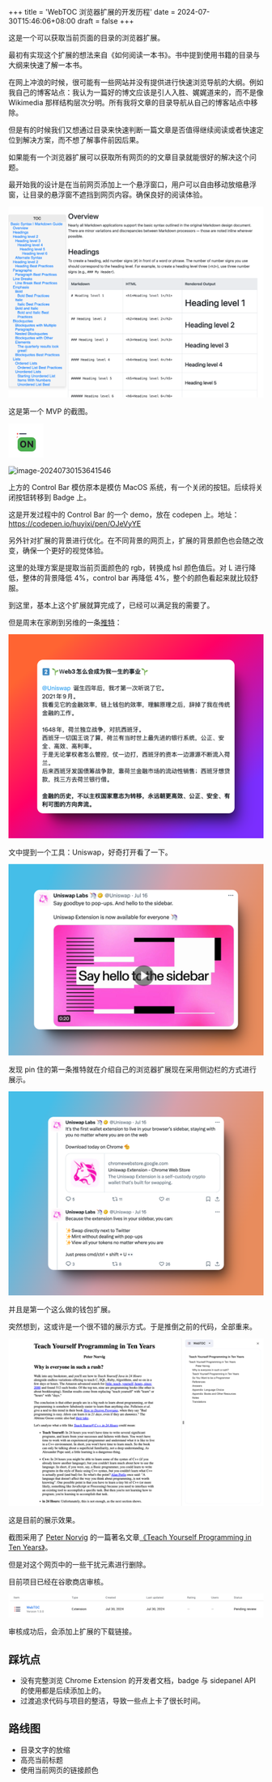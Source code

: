 +++
title = 'WebTOC 浏览器扩展的开发历程'
date = 2024-07-30T15:46:06+08:00
draft = false
+++

这是一个可以获取当前页面的目录的浏览器扩展。

最初有实现这个扩展的想法来自《如何阅读一本书》。书中提到使用书籍的目录与大纲来快速了解一本书。

在网上冲浪的时候，很可能有一些网站并没有提供进行快速浏览导航的大纲。例如我自己的博客站点：我认为一篇好的博文应该是引人入胜、娓娓道来的，而不是像 Wikimedia 那样结构层次分明。所有我将文章的目录导航从自己的博客站点中移除。

但是有的时候我们又想通过目录来快速判断一篇文章是否值得继续阅读或者快速定位到解决方案，而不想了解事件前因后果。

如果能有一个浏览器扩展可以获取所有网页的的文章目录就能很好的解决这个问题。

最开始我的设计是在当前网页添加上一个悬浮窗口，用户可以自由移动放缩悬浮窗，让目录的悬浮窗不遮挡到网页内容。确保良好的阅读体验。

![image-20240730153439315](https://raw.githubusercontent.com/huyixi/Pics/main/uPic/image-20240730153439315.png)

这是第一个 MVP 的截图。

![image-20240730153720721](https://raw.githubusercontent.com/huyixi/Pics/main/uPic/image-20240730153720721.png)

![image-20240730153641546](/Users/huyixi/Library/Application%20Support/typora-user-images/image-20240730153658676.png)

上方的 Control Bar 模仿原本是模仿 MacOS 系统，有一个关闭的按钮。后续将关闭按钮转移到 Badge 上。

这是开发过程中的 Control Bar 的一个 demo，放在 codepen 上。地址：https://codepen.io/huyixi/pen/OJeVyYE

另外针对扩展的背景进行优化。在不同背景的网页上，扩展的背景颜色也会随之改变，确保一个更好的视觉体验。

这里的处理方案是提取当前页面颜色的 rgb，转换成 hsl 颜色值后。对 L 进行降低，整体的背景降低 4%，control bar 再降低 4%，整个的颜色看起来就比较舒服。

到这里，基本上这个扩展就算完成了，已经可以满足我的需要了。

但是周末在家刷到另维的一条[推特](https://x.com/galala_eth/status/1816277009707983071)：

![835shots_so](https://raw.githubusercontent.com/huyixi/Pics/main/uPic/835shots_so.png)

文中提到一个工具：Uniswap，好奇打开看了一下。

![656shots_so](https://raw.githubusercontent.com/huyixi/Pics/main/uPic/656shots_so.png)

发现 pin 住的第一条推特就在介绍自己的浏览器扩展现在采用侧边栏的方式进行展示。

![183shots_so](https://raw.githubusercontent.com/huyixi/Pics/main/uPic/183shots_so.png)

并且是第一个这么做的钱包扩展。

突然想到，这或许是一个很不错的展示方式。于是推倒之前的代码，全部重来。

![SCR-20240730-keqi](https://raw.githubusercontent.com/huyixi/Pics/main/uPic/SCR-20240730-keqi.png)

这是目前的展示效果。

截图采用了 [Peter Norvig](https://www.norvig.com/) 的一篇著名文章[《Teach Yourself Programming in Ten Years》](https://www.norvig.com/21-days.html)。

但是对这个网页中的一些干扰元素进行删除。

目前项目已经在谷歌商店审核。

![image-20240730152626771](https://raw.githubusercontent.com/huyixi/Pics/main/uPic/image-20240730152626771.png)

审核成功后，会添加上扩展的下载链接。

## 踩坑点

- 没有完整浏览 Chrome Extension 的开发者文档，badge 与 sidepanel API 的使用都是后续添加上的。
- 过渡追求代码与项目的整洁，导致一些点上卡了很长时间。

## 路线图

- 目录文字的放缩
- 高亮当前标题
- 使用当前网页的链接颜色
